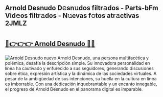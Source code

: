 ## Arnold Desnudo D𝚎sn𝚞dos filtr𝚊dos - Parts-bFm Vid𝚎os filtr𝚊dos - N𝚞evas f𝚘tos atr𝚊ctivas 2JMLZ

# <h2><a href="http://mbcyti.tromn.icu/?c=Arnold+Desnudo">🔗👉👉👉 Arnold Desnudo 🔗🔗</a></h2>

[![Arnold Desnudo nuevo](https://i.imgur.com/pEAQMta.gif)](http://mbcyti.tromn.icu/?c=Arnold+Desnudo)
Arnold Desnudo, una persona multifacética y polémica, desafía la descripción simple. Su innovadora personalidad en línea ha cautivado y enfurecido a sus seguidores, generando discusiones sobre ética, expresión artística y la dinámica de las sociedades virtuales. A pesar de la ambigüedad de sus intenciones, su huella en la cultura en línea es imborrable. Con una dedicación inquebrantable y un encanto innegable, el progreso de Arnold Desnudo en el panorama digital es imparable.
